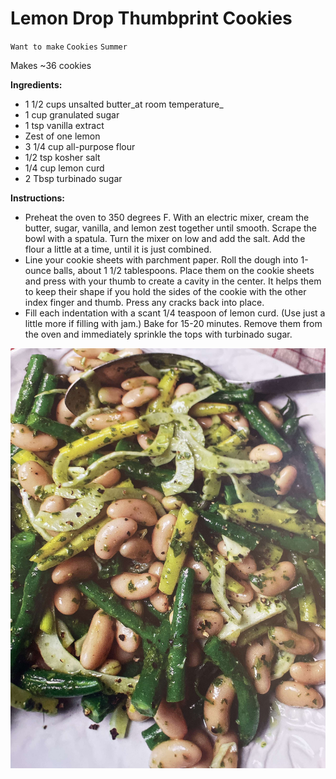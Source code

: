 # Lemon Drop Thumbprint Cookies

`Want to make` `Cookies` `Summer`

Makes ~36 cookies

**Ingredients:**

- 1 1/2 cups unsalted butter_at room temperature_
- 1 cup granulated sugar
- 1 tsp vanilla extract
- Zest of one lemon
- 3 1/4 cup all-purpose flour
- 1/2 tsp kosher salt
- 1/4 cup lemon curd
- 2 Tbsp turbinado sugar

**Instructions:**

- Preheat the oven to 350 degrees F. With an electric mixer, cream the butter, sugar, vanilla, and lemon zest together until smooth. Scrape the bowl with a spatula. Turn the mixer on low and add the salt. Add the flour a little at a time, until it is just combined.
- Line your cookie sheets with parchment paper. Roll the dough into 1-ounce balls, about 1 1/2 tablespoons. Place them on the cookie sheets and press with your thumb to create a cavity in the center. It helps them to keep their shape if you hold the sides of the cookie with the other index finger and thumb. Press any cracks back into place.
- Fill each indentation with a scant 1/4 teaspoon of lemon curd. (Use just a little more if filling with jam.) Bake for 15-20 minutes. Remove them from the oven and immediately sprinkle the tops with turbinado sugar.

![Snapshot.jpg](image/Snapshot.jpg)
